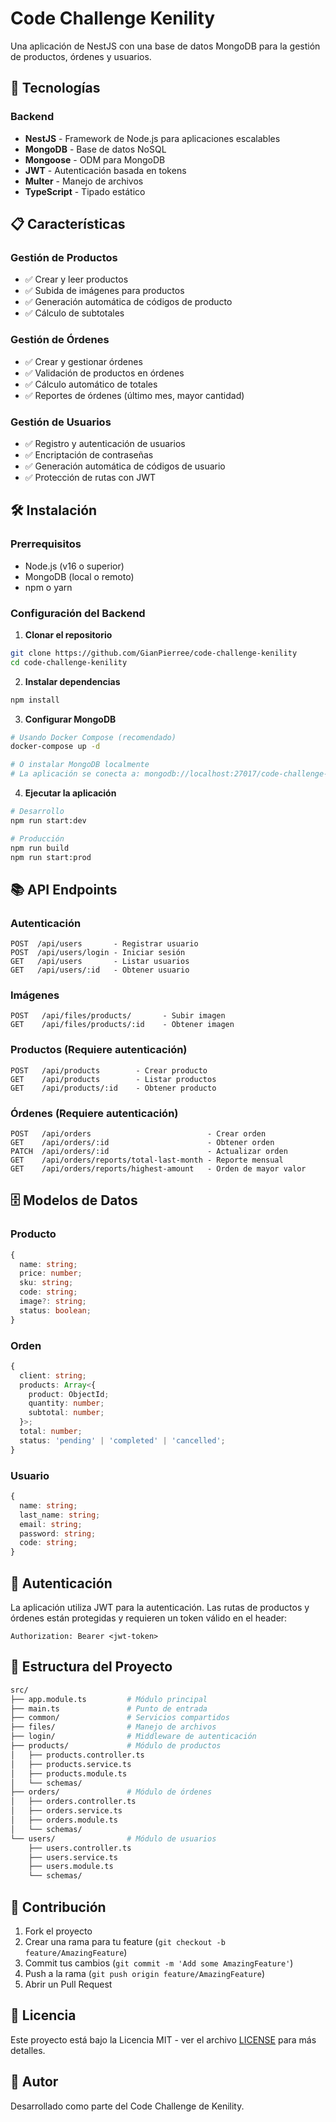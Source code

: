 # Code Challenge Kenility

Una aplicación de NestJS con una base de datos MongoDB para la gestión de productos, órdenes y usuarios.

## 🚀 Tecnologías

### Backend
- **NestJS** - Framework de Node.js para aplicaciones escalables
- **MongoDB** - Base de datos NoSQL
- **Mongoose** - ODM para MongoDB
- **JWT** - Autenticación basada en tokens
- **Multer** - Manejo de archivos
- **TypeScript** - Tipado estático

## 📋 Características

### Gestión de Productos
- ✅ Crear y leer productos
- ✅ Subida de imágenes para productos
- ✅ Generación automática de códigos de producto
- ✅ Cálculo de subtotales

### Gestión de Órdenes
- ✅ Crear y gestionar órdenes
- ✅ Validación de productos en órdenes
- ✅ Cálculo automático de totales
- ✅ Reportes de órdenes (último mes, mayor cantidad)

### Gestión de Usuarios
- ✅ Registro y autenticación de usuarios
- ✅ Encriptación de contraseñas
- ✅ Generación automática de códigos de usuario
- ✅ Protección de rutas con JWT

## 🛠️ Instalación

### Prerrequisitos
- Node.js (v16 o superior)
- MongoDB (local o remoto)
- npm o yarn

### Configuración del Backend

1. **Clonar el repositorio**
```bash
git clone https://github.com/GianPierree/code-challenge-kenility
cd code-challenge-kenility
```

2. **Instalar dependencias**
```bash
npm install
```

3. **Configurar MongoDB**
```bash
# Usando Docker Compose (recomendado)
docker-compose up -d

# O instalar MongoDB localmente
# La aplicación se conecta a: mongodb://localhost:27017/code-challenge-kenility
```

4. **Ejecutar la aplicación**
```bash
# Desarrollo
npm run start:dev

# Producción
npm run build
npm run start:prod
```

## 📚 API Endpoints

### Autenticación
```
POST  /api/users       - Registrar usuario
POST  /api/users/login - Iniciar sesión
GET   /api/users       - Listar usuarios
GET   /api/users/:id   - Obtener usuario
```

### Imágenes
```
POST   /api/files/products/       - Subir imagen
GET    /api/files/products/:id    - Obtener imagen
```

### Productos (Requiere autenticación)
```
POST   /api/products        - Crear producto
GET    /api/products        - Listar productos
GET    /api/products/:id    - Obtener producto
```

### Órdenes (Requiere autenticación)
```
POST   /api/orders                          - Crear orden
GET    /api/orders/:id                      - Obtener orden
PATCH  /api/orders/:id                      - Actualizar orden
GET    /api/orders/reports/total-last-month - Reporte mensual
GET    /api/orders/reports/highest-amount   - Orden de mayor valor
```

## 🗄️ Modelos de Datos

### Producto
```typescript
{
  name: string;
  price: number;
  sku: string;
  code: string;
  image?: string;
  status: boolean;
}
```

### Orden
```typescript
{
  client: string;
  products: Array<{
    product: ObjectId;
    quantity: number;
    subtotal: number;
  }>;
  total: number;
  status: 'pending' | 'completed' | 'cancelled';
}
```

### Usuario
```typescript
{
  name: string;
  last_name: string;
  email: string;
  password: string;
  code: string;
}
```

## 🔐 Autenticación

La aplicación utiliza JWT para la autenticación. Las rutas de productos y órdenes están protegidas y requieren un token válido en el header:

```
Authorization: Bearer <jwt-token>
```

## 📁 Estructura del Proyecto

```bash
src/
├── app.module.ts         # Módulo principal
├── main.ts               # Punto de entrada
├── common/               # Servicios compartidos
├── files/                # Manejo de archivos
├── login/                # Middleware de autenticación
├── products/             # Módulo de productos
│   ├── products.controller.ts
│   ├── products.service.ts
│   ├── products.module.ts
│   └── schemas/
├── orders/               # Módulo de órdenes
│   ├── orders.controller.ts
│   ├── orders.service.ts
│   ├── orders.module.ts
│   └── schemas/
└── users/                # Módulo de usuarios
    ├── users.controller.ts
    ├── users.service.ts
    ├── users.module.ts
    └── schemas/
```

## 🤝 Contribución

1. Fork el proyecto
2. Crear una rama para tu feature (`git checkout -b feature/AmazingFeature`)
3. Commit tus cambios (`git commit -m 'Add some AmazingFeature'`)
4. Push a la rama (`git push origin feature/AmazingFeature`)
5. Abrir un Pull Request

## 📝 Licencia

Este proyecto está bajo la Licencia MIT - ver el archivo [LICENSE](LICENSE) para más detalles.

## 👥 Autor

Desarrollado como parte del Code Challenge de Kenility.
